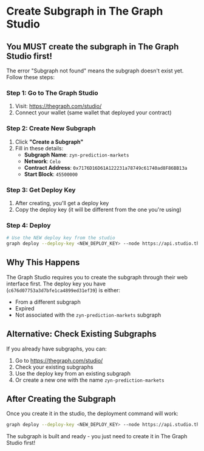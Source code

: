 # Create Subgraph in The Graph Studio

## **You MUST create the subgraph in The Graph Studio first!**

The error "Subgraph not found" means the subgraph doesn't exist yet. Follow these steps:

### **Step 1: Go to The Graph Studio**
1. Visit: https://thegraph.com/studio/
2. Connect your wallet (same wallet that deployed your contract)

### **Step 2: Create New Subgraph**
1. Click **"Create a Subgraph"**
2. Fill in these details:
   - **Subgraph Name**: `zyn-prediction-markets`
   - **Network**: `Celo`
   - **Contract Address**: `0x7176D16D61A122231a78749c61740ad8F86BB13a`
   - **Start Block**: `45500000`

### **Step 3: Get Deploy Key**
1. After creating, you'll get a deploy key
2. Copy the deploy key (it will be different from the one you're using)

### **Step 4: Deploy**
```bash
# Use the NEW deploy key from the studio
graph deploy --deploy-key <NEW_DEPLOY_KEY> --node https://api.studio.thegraph.com/deploy/ zyn-prediction-markets
```

## **Why This Happens**

The Graph Studio requires you to create the subgraph through their web interface first. The deploy key you have (`c676d07753a3d7bfe1ca4899ed31ef39`) is either:
- From a different subgraph
- Expired
- Not associated with the `zyn-prediction-markets` subgraph

## **Alternative: Check Existing Subgraphs**

If you already have subgraphs, you can:
1. Go to https://thegraph.com/studio/
2. Check your existing subgraphs
3. Use the deploy key from an existing subgraph
4. Or create a new one with the name `zyn-prediction-markets`

## **After Creating the Subgraph**

Once you create it in the studio, the deployment command will work:

```bash
graph deploy --deploy-key <NEW_DEPLOY_KEY> --node https://api.studio.thegraph.com/deploy/ zyn-prediction-markets
```

The subgraph is built and ready - you just need to create it in The Graph Studio first!
